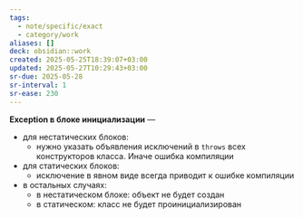 ```yaml
---
tags:
  - note/specific/exact
  - category/work
aliases: []
deck: obsidian::work
created: 2025-05-25T18:39:07+03:00
updated: 2025-05-27T10:29:43+03:00
sr-due: 2025-05-28
sr-interval: 1
sr-ease: 230
---
```


**Exception в блоке инициализации**
—
- для нестатических блоков:
	- нужно указать объявления исключений в `throws` всех конструкторов класса. Иначе ошибка компиляции
- для статических блоков:
	- исключение в явном виде всегда приводит к ошибке компиляции
- в остальных случаях:
	- в нестатическом блоке: объект не будет создан
	- в статическом: класс не будет проинициализирован

